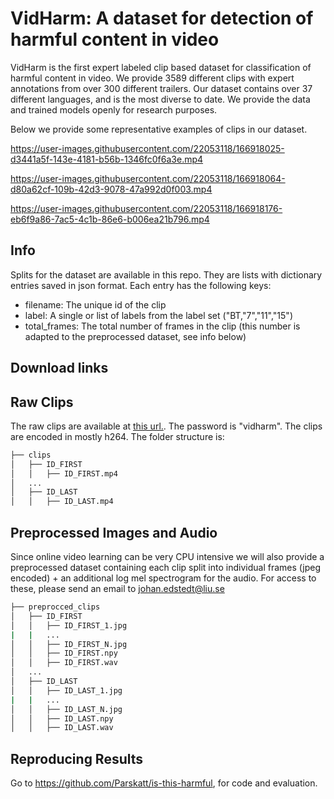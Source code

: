 # VidHarm: A dataset for detection of harmful content in video

VidHarm is the first expert labeled clip based dataset for classification of harmful content in video.
We provide 3589 different clips with expert annotations from over 300 different trailers. 
Our dataset contains over 37 different languages, and is the most diverse to date.
We provide the data and trained models openly for research purposes.

Below we provide some representative examples of clips in our dataset.

https://user-images.githubusercontent.com/22053118/166918025-d3441a5f-143e-4181-b56b-1346fc0f6a3e.mp4

https://user-images.githubusercontent.com/22053118/166918064-d80a62cf-109b-42d3-9078-47a992d0f003.mp4

https://user-images.githubusercontent.com/22053118/166918176-eb6f9a86-7ac5-4c1b-86e6-b006ea21b796.mp4



## Info

Splits for the dataset are available in this repo. They are lists with dictionary entries saved in json format.
Each entry has the following keys:

* filename: The unique id of the clip
* label: A single or list of labels from the label set ("BT,"7","11","15")
* total_frames: The total number of frames in the clip (this number is adapted to the preprocessed dataset, see info below)
  
## Download links

## Raw Clips
The raw clips are available at <a href="https://liuonline-my.sharepoint.com/:u:/g/personal/johed13_liu_se/EbW2j_Dm5btBqa3XRucfuXYBebj4upFJAiPeJsQqkUcAvg?e=RyNv1r">this url.</a>.
The password is "vidharm". 
The clips are encoded in mostly h264. The folder structure is:

```bash
├── clips
│   ├── ID_FIRST
│   │   ├── ID_FIRST.mp4
│   ...
│   ├── ID_LAST
│   │   ├── ID_LAST.mp4
```

## Preprocessed Images and Audio
Since online video learning can be very CPU intensive we will also provide a preprocessed dataset containing each clip split into individual frames (jpeg encoded) + an additional log mel spectrogram for the audio.
For access to these, please send an email to <a href="mailto:johan.edstedt@liu.se">johan.edstedt@liu.se</a>

```bash
├── preprocced_clips
│   ├── ID_FIRST
│   │   ├── ID_FIRST_1.jpg
|   |   ...
│   │   ├── ID_FIRST_N.jpg
│   │   ├── ID_FIRST.npy
│   │   ├── ID_FIRST.wav
│   ...
│   ├── ID_LAST
│   │   ├── ID_LAST_1.jpg
|   |   ...
│   │   ├── ID_LAST_N.jpg
│   │   ├── ID_LAST.npy
│   │   ├── ID_LAST.wav
```

## Reproducing Results

Go to https://github.com/Parskatt/is-this-harmful, for code and evaluation.
